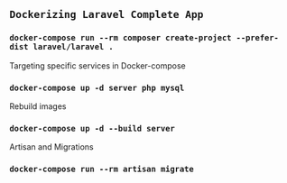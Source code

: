 ## `Dockerizing Laravel Complete App`

### `docker-compose run --rm composer create-project --prefer-dist laravel/laravel .`

Targeting specific services in Docker-compose 

### `docker-compose up -d server php mysql`

Rebuild images

### `docker-compose up -d --build server`

Artisan and Migrations

### `docker-compose run --rm artisan migrate`
